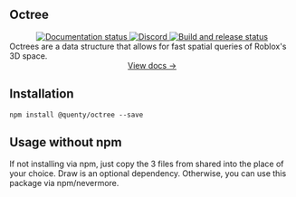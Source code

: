 ## Octree
<div align="center">
  <a href="http://quenty.github.io/NevermoreEngine/">
    <img src="https://github.com/Quenty/NevermoreEngine/actions/workflows/docs.yml/badge.svg" alt="Documentation status" />
  </a>
  <a href="https://discord.gg/mhtGUS8">
    <img src="https://img.shields.io/discord/385151591524597761?color=5865F2&label=discord&logo=discord&logoColor=white" alt="Discord" />
  </a>
  <a href="https://github.com/Quenty/NevermoreEngine/actions">
    <img src="https://github.com/Quenty/NevermoreEngine/actions/workflows/build.yml/badge.svg" alt="Build and release status" />
  </a>
</div>
Octrees are a data structure that allows for fast spatial queries of Roblox's 3D space.

<div align="center"><a href="https://quenty.github.io/NevermoreEngine/api/Octree">View docs →</a></div>

## Installation
```
npm install @quenty/octree --save
```

## Usage without npm

If not installing via npm, just copy the 3 files from shared into the place of your choice. Draw is an optional dependency. Otherwise, you can use this package via npm/nevermore.